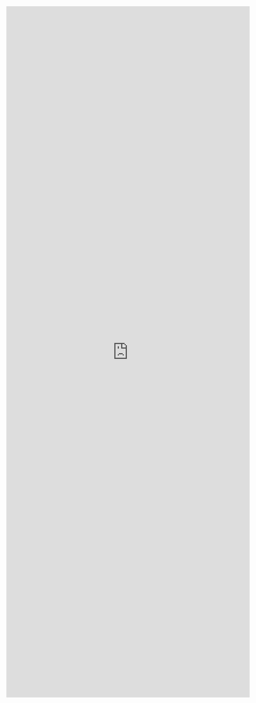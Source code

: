 <iframe src="https://docs.google.com/forms/d/e/1FAIpQLScpKDjsXubcRZzYpvoGsgS3mWkIN6TnUWtraHEUK4qghWbdqg/viewform?embedded=true" width="640" height="1817" frameborder="0" marginheight="0" marginwidth="0">Загрузка...</iframe>
